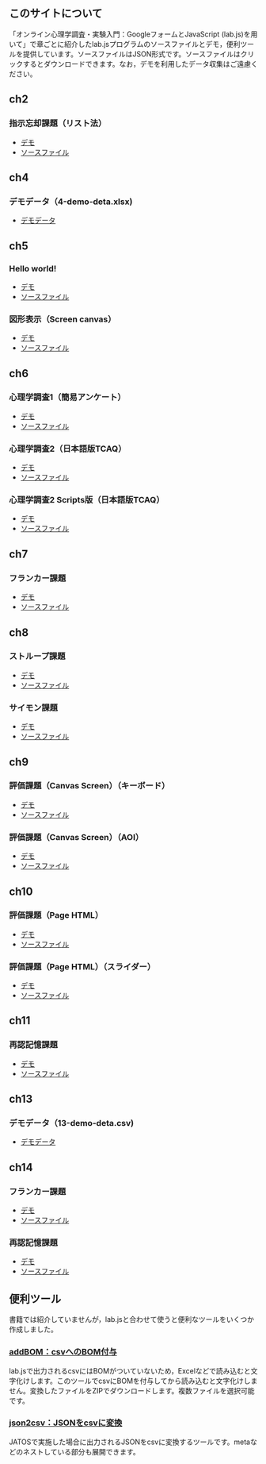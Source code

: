 <!-- カスタムフォントCSSの読み込み -->
<link rel="stylesheet" href="assets/css/custom.css">

## このサイトについて
「オンライン心理学調査・実験入門：GoogleフォームとJavaScript (lab.js)を用いて」で章ごとに紹介したlab.jsプログラムのソースファイルとデモ，便利ツールを提供しています。ソースファイルはJSON形式です。ソースファイルはクリックするとダウンロードできます。なお，デモを利用したデータ収集はご遠慮ください。

## ch2
### 指示忘却課題（リスト法）
 * [デモ](ch2/demo/)
 * <a href = "ch2/2-LMDF-demo.json" download>ソースファイル</a>

## ch4
### デモデータ（4-demo-deta.xlsx)
 * <a href = "ch4/4-demo-deta.xlsx" download>デモデータ</a>

## ch5
### Hello world!
 * [デモ](ch5/demo1/)
 * <a href = "ch5/5-hello-world-demo.json" download>ソースファイル</a>
 
### 図形表示（Screen canvas）
 * [デモ](ch5/demo2/)
 * <a href = "ch5/5-screen-canvas-demo.json" download>ソースファイル</a>
 
## ch6
### 心理学調査1（簡易アンケート）
 * [デモ](ch6/demo1/)
 * <a href = "ch6/6-survey1-demo.json" download>ソースファイル</a>

### 心理学調査2（日本語版TCAQ）
 * [デモ](ch6/demo2/)
 * <a href = "ch6/6-survey2-demo.json" download>ソースファイル</a>

### 心理学調査2 Scripts版（日本語版TCAQ）
 * [デモ](ch6/demo3/)
 * <a href = "ch6/6-survey2-scripts-demo.json" download>ソースファイル</a>
 
## ch7
### フランカー課題
 * [デモ](ch7/demo/)
 * <a href = "ch7/7-flanker-task-demo.json" download>ソースファイル</a>

## ch8
### ストループ課題
 * [デモ](ch8/demo1/)
 * <a href = "ch8/8-stroop-task-demo.json" download>ソースファイル</a>

### サイモン課題
 * [デモ](ch8/demo2/)
 * <a href = "ch8/8-simon-task-demo.json" download>ソースファイル</a> 

## ch9
### 評価課題（Canvas Screen）（キーボード）
 * [デモ](ch9/demo1/)
 * <a href = "ch9/9-rating-task-canvas-key-demo.json" download>ソースファイル</a>

### 評価課題（Canvas Screen）（AOI）
 * [デモ](ch9/demo2/)
 * <a href = "ch9/9-rating-task-canvas-aoi-demo.json" download>ソースファイル</a> 

## ch10
### 評価課題（Page HTML）
 * [デモ](ch10/demo1/)
 * <a href = "ch10/10-rating-task-page-html-demo.json" download>ソースファイル</a>

### 評価課題（Page HTML）（スライダー）
 * [デモ](ch10/demo2/)
 * <a href = "ch10/10-rating-task-page-html-slider-demo.json" download>ソースファイル</a> 

## ch11
### 再認記憶課題
 * [デモ](ch11/demo/)
 * <a href = "ch11/11-old-new-recognition-task.json" download>ソースファイル</a>

## ch13
### デモデータ（13-demo-deta.csv)
 * <a href = "ch13/13-demo-deta.csv" download>デモデータ</a>

## ch14
### フランカー課題
 * [デモ](ch14/demo1/)
 * <a href = "ch14/14-flanker-task-scripts-demo.json" download>ソースファイル</a>

### 再認記憶課題
 * [デモ](ch14/demo2/)
 * <a href = "ch14/14-old-new-recognition-task.json" download>ソースファイル</a>

## 便利ツール
書籍では紹介していませんが，lab.jsと合わせて使うと便利なツールをいくつか作成しました。

### [addBOM：csvへのBOM付与](tool/addBOM.html)
lab.jsで出力されるcsvにはBOMがついていないため，Excelなどで読み込むと文字化けします。このツールでcsvにBOMを付与してから読み込むと文字化けしません。変換したファイルをZIPでダウンロードします。複数ファイルを選択可能です。

### [json2csv：JSONをcsvに変換](tool/json2csv.html)
JATOSで実施した場合に出力されるJSONをcsvに変換するツールです。metaなどのネストしている部分も展開できます。